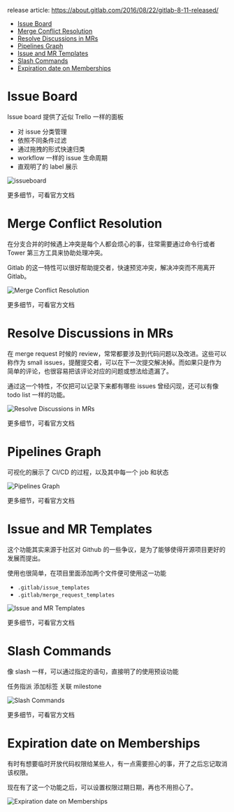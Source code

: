 release article: https://about.gitlab.com/2016/08/22/gitlab-8-11-released/

<!-- TOC -->

- [Issue Board](#issue-board)
- [Merge Conflict Resolution](#merge-conflict-resolution)
- [Resolve Discussions in MRs](#resolve-discussions-in-mrs)
- [Pipelines Graph](#pipelines-graph)
- [Issue and MR Templates](#issue-and-mr-templates)
- [Slash Commands](#slash-commands)
- [Expiration date on Memberships](#expiration-date-on-memberships)

<!-- /TOC -->

# Issue Board

Issue board 提供了近似 Trello 一样的面板

 - 对 issue 分类管理
 - 依照不同条件过滤
 - 通过拖拽的形式快速归类
 - workflow 一样的 issue 生命周期
 - 直观明了的 label 展示

![issueboard](https://about.gitlab.com/images/8_11/issue_boards.gif)

更多细节，可看官方文档

# Merge Conflict Resolution

在分支合并的时候遇上冲突是每个人都会烦心的事，往常需要通过命令行或者 Tower 第三方工具来协助处理冲突。

Gitlab 的这一特性可以很好帮助提交者，快速预览冲突，解决冲突而不用离开 Gitlab。

![Merge Conflict Resolution](https://about.gitlab.com/images/8_11/resolve_mc.gif)

更多细节，可看官方文档

# Resolve Discussions in MRs

在 merge request 时候的 review，常常都要涉及到代码问题以及改进。这些可以称作为 small issues，提醒提交者，可以在下一次提交解决掉。而如果只是作为简单的评论，也很容易把该评论对应的问题或想法给遗漏了。

通过这一个特性，不仅把可以记录下来都有哪些 issues 曾经闪现，还可以有像 todo list 一样的功能。

![Resolve Discussions in MRs](http://om4h4iqhe.bkt.clouddn.com/mr-comment-resolve.gif)

更多细节，可看官方文档

# Pipelines Graph
可视化的展示了 CI/CD 的过程，以及其中每一个 job 和状态

![Pipelines Graph](https://about.gitlab.com/images/8_11/pipeline_graph2.png)

更多细节，可看官方文档

# Issue and MR Templates
这个功能其实来源于社区对 Github 的一些争议，是为了能够使得开源项目更好的发展而提出。

使用也很简单，在项目里面添加两个文件便可使用这一功能

 - `.gitlab/issue_templates`
 - `.gitlab/merge_request_templates`

![Issue and MR Templates](http://om4h4iqhe.bkt.clouddn.com/issue-tpl.gif)

更多细节，可看官方文档

# Slash Commands
像 slash 一样，可以通过指定的语句，直接明了的使用预设功能

任务指派
添加标签
关联 milestone

![Slash Commands](https://about.gitlab.com/images/8_11/slash-commands.gif)

更多细节，可看官方文档

# Expiration date on Memberships
有时有想要临时开放代码权限给某些人，有一点需要担心的事，开了之后忘记取消该权限。

现在有了这一个功能之后，可以设置权限过期日期，再也不用担心了。

![Expiration date on Memberships](http://om4h4iqhe.bkt.clouddn.com/expiration-on-menbership.gif)
